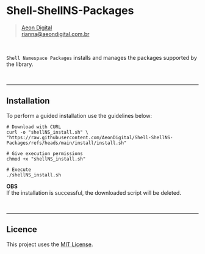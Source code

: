 Shell-ShellNS-Packages
================================

> [Aeon Digital](http://www.aeondigital.com.br)  
> rianna@aeondigital.com.br

&nbsp;

``Shell Namespace Packages`` installs and manages the packages supported by the library.


&nbsp;
&nbsp;


________________________________________________________________________________

## Installation

To perform a guided installation use the guidelines below:  

``` shell
# Download with CURL
curl -o "shellNS_install.sh" \
"https://raw.githubusercontent.com/AeonDigital/Shell-ShellNS-Packages/refs/heads/main/install/install.sh"

# Give execution permissions
chmod +x "shellNS_install.sh"

# Execute
./shellNS_install.sh
```

**OBS**  
If the installation is successful, the downloaded script will be deleted.


&nbsp;
&nbsp;

________________________________________________________________________________

## Licence

This project uses the [MIT License](LICENCE.md).
